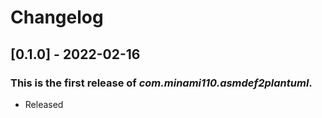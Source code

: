 # Changelog

## [0.1.0] - 2022-02-16

### This is the first release of _com.minami110.asmdef2plantuml_.

- Released
